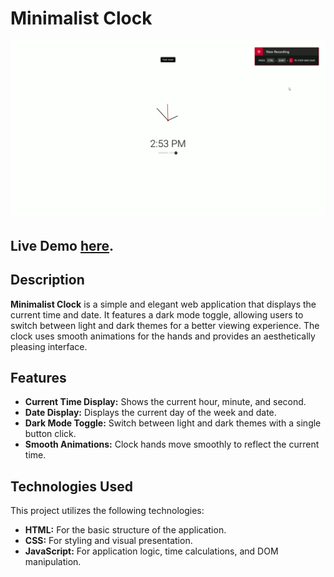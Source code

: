 # Minimalist Clock
  
![Minimalist Clock Demo](Assets/Minimalistclock-Demo.gif)

## Live Demo [here](https://minimalist14clock.netlify.app).

## Description

**Minimalist Clock** is a simple and elegant web application that displays the current time and date. It features a dark mode toggle, allowing users to switch between light and dark themes for a better viewing experience. The clock uses smooth animations for the hands and provides an aesthetically pleasing interface.

## Features

- **Current Time Display:** Shows the current hour, minute, and second.
- **Date Display:** Displays the current day of the week and date.
- **Dark Mode Toggle:** Switch between light and dark themes with a single button click.
- **Smooth Animations:** Clock hands move smoothly to reflect the current time.

## Technologies Used

This project utilizes the following technologies:
- **HTML:** For the basic structure of the application.
- **CSS:** For styling and visual presentation.
- **JavaScript:** For application logic, time calculations, and DOM manipulation.
